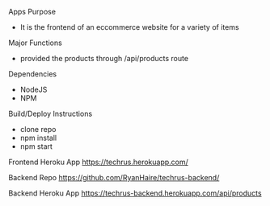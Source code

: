 Apps Purpose
- It is the frontend of an eccommerce website for a variety of items

Major Functions
- provided the products through /api/products route

Dependencies
- NodeJS
- NPM

Build/Deploy Instructions
- clone repo
- npm install
- npm start

Frontend Heroku App
https://techrus.herokuapp.com/

Backend Repo
https://github.com/RyanHaire/techrus-backend/

Backend Heroku App
https://techrus-backend.herokuapp.com/api/products

